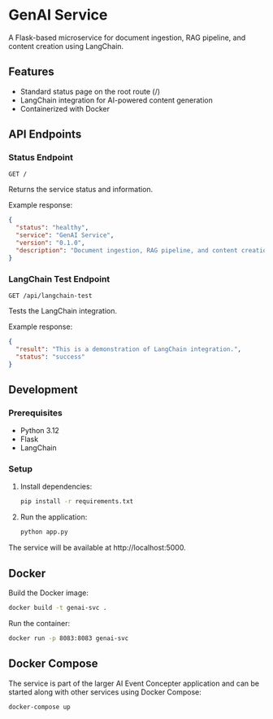 # GenAI Service

A Flask-based microservice for document ingestion, RAG pipeline, and content creation using LangChain.

## Features

- Standard status page on the root route (/)
- LangChain integration for AI-powered content generation
- Containerized with Docker

## API Endpoints

### Status Endpoint

```
GET /
```

Returns the service status and information.

Example response:
```json
{
  "status": "healthy",
  "service": "GenAI Service",
  "version": "0.1.0",
  "description": "Document ingestion, RAG pipeline, and content creation service"
}
```

### LangChain Test Endpoint

```
GET /api/langchain-test
```

Tests the LangChain integration.

Example response:
```json
{
  "result": "This is a demonstration of LangChain integration.",
  "status": "success"
}
```

## Development

### Prerequisites

- Python 3.12
- Flask
- LangChain

### Setup

1. Install dependencies:
   ```bash
   pip install -r requirements.txt
   ```

2. Run the application:
   ```bash
   python app.py
   ```

The service will be available at http://localhost:5000.

## Docker

Build the Docker image:
```bash
docker build -t genai-svc .
```

Run the container:
```bash
docker run -p 8083:8083 genai-svc
```

## Docker Compose

The service is part of the larger AI Event Concepter application and can be started along with other services using Docker Compose:

```bash
docker-compose up
```